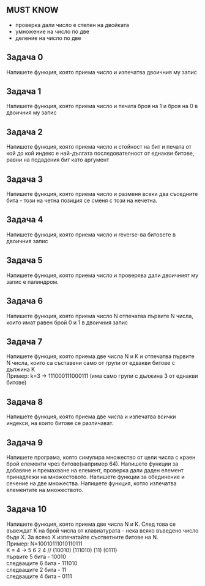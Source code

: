 
## MUST KNOW
- проверка дали число е степен на двойката
- умножение на число по две
- деление на число по две

## Задачa 0

Напишете функция, която приема число и изпечатва двоичния му запис

## Задачa 1

Напишете функция, която приема число и печата броя на 1 и броя на 0 в двоичния му запис <br>


## Задачa 2

Напишете функция, която приема число и стойност на бит и печата от кой до кой индекс е най-дългата последователност от еднакви битове, равни на подадения бит като аргумент

## Задачa 3
Напишете функция, която приема число и разменя всеки два съседните бита - този на четна позиция се сменя с този на нечетна. 

## Задачa 4
Напишете функция, която приема число и reverse-ва битовете в двоичния запис

## Задачa 5
Напишете функция, която приема число и проверява дали двоичният му запис е палиндром.

## Задачa 6
Напишете функция, която приема число N отпечатва първите N числа, които имат равен брой 0 и 1 в двоичния запис

## Задачa 7
Напишете функция, която приема две числа N и K и отпечатва първите N числа, които са съставени само от групи от едвакви битове с дължина K<br>
Пример: k=3 -> 111000111000111 (има само групи с дължина 3 от еднакви битове)

## Задачa 8
Напишете функция, която приема две числа и изпечатва всички индекси, на които битове се различават.

## Задачa 9
Напишете програма, която симулира множество от цели числа с краен брой елементи чрез битове(например 64). Напишете функции за добавяне и премахване на елемент, проверка дали даден елемент принадлежи на множестовото. Напишете функции за обединение и сечение на две множества. Напишете функция, котяо изпечатва елементите на множеството.

## Задачa 10
Напишете функция, която приема две числа N и K. След това се въвеждат K на брой числа от клавиатурата - нека всяко въведено число бъде X. За всяко Х изпечатайте съответните битове на N. <br>
Пример: N=10010111010110111<br>
K = 4 -> 5 6 2 4 // (10010) (111010) (11) (0111)<br>
първите 5 бита - 10010 <br>
следващите 6 бита - 111010<br>
следващите 2 бита - 11<br>
следващите 4 бита - 0111<br>

